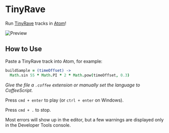 # TinyRave

Run [TinyRave](http://tinyrave.com) tracks in [Atom](http://atom.io)!

![Preview](https://raw.githubusercontent.com/emcmanus/atom-tinyrave/master/preview.png)

## How to Use

Paste a TinyRave track into Atom, for example:

```coffeescript
buildSample = (timeOffset) ->
  Math.sin 55 * Math.PI * 2 * Math.pow(timeOffset, 0.3)
```

_Give the file a `.coffee` extension or manually set the language to CoffeeScript._

Press `cmd + enter` to play (or `ctrl + enter` on Windows).

Press `cmd + .` to stop.

Most errors will show up in the editor, but a few warnings are displayed only in the Developer Tools console.
